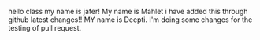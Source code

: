 hello class
my name is jafer!
My name is Mahlet
i have added this through github
latest changes!!
MY name is Deepti.
I'm doing some changes for the testing of pull request.

